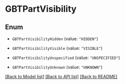 # GBTPartVisibility

## Enum


* `GBTPartVisibilityHidden` (value: `"HIDDEN"`)

* `GBTPartVisibilityVisible` (value: `"VISIBLE"`)

* `GBTPartVisibilityUnspecified` (value: `"UNSPECIFIED"`)

* `GBTPartVisibilityUnknown` (value: `"UNKNOWN"`)


[[Back to Model list]](../README.md#documentation-for-models) [[Back to API list]](../README.md#documentation-for-api-endpoints) [[Back to README]](../README.md)


